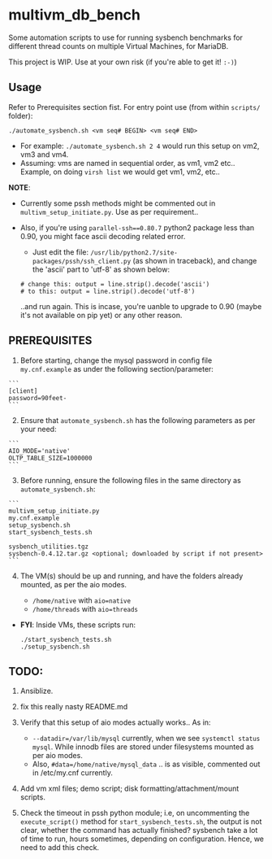 # multivm_db_bench

Some automation scripts to use for running sysbench benchmarks
for different thread counts on multiple Virtual Machines, for MariaDB.

This project is WIP. Use at your own risk
(if you're able to get it! `:-)`)

## Usage

Refer to Prerequisites section fist.
For entry point use (from within `scripts/` folder):

```
./automate_sysbench.sh <vm seq# BEGIN> <vm seq# END>
```

- For example: `./automate_sysbench.sh 2 4` would run this setup
  on vm2, vm3 and vm4.
- Assuming: vms are named in sequential order, as vm1, vm2 etc..
  Example, on doing `virsh list` we would get vm1, vm2, etc..

__NOTE__:
  - Currently some pssh methods might be commented out in
    `multivm_setup_initiate.py`. Use as per requirement..
  - Also, if you're using `parallel-ssh==0.80.7` python2 package less than 0.90,
    you might face ascii decoding related error.
      - Just edit the file: `/usr/lib/python2.7/site-packages/pssh/ssh_client.py`
      (as shown in traceback), and change the 'ascii' part to 'utf-8' as shown below:

      ```
      # change this: output = line.strip().decode('ascii')
      # to this: output = line.strip().decode('utf-8')
      ```

      ..and run again. This is incase, you're uanble to upgrade to 0.90
      (maybe it's not available on pip yet) or any other reason.

## PREREQUISITES

  1. Before starting, change the mysql password in config file `my.cnf.example`
  as under the following section/parameter:

    ```
    [client]
    password=90feet-
    ```

  2. Ensure that `automate_sysbench.sh` has the following parameters as per your need:

    ```
    AIO_MODE='native'
    OLTP_TABLE_SIZE=1000000
    ```

  3. Before running, ensure the following files in the same directory as `automate_sysbench.sh`:

    ```
    multivm_setup_initiate.py
    my.cnf.example
    setup_sysbench.sh
    start_sysbench_tests.sh

    sysbench_utilities.tgz
    sysbench-0.4.12.tar.gz <optional; downloaded by script if not present>
    ```

  4. The VM(s) should be up and running, and have the folders already mounted,
    as per the aio modes.

      - `/home/native` with `aio=native`
      - `/home/threads` with `aio=threads`

- __FYI__: Inside VMs, these scripts run:

  ```
  ./start_sysbench_tests.sh
  ./setup_sysbench.sh
  ```

## TODO:

  1. Ansiblize.

  2. fix this really nasty README.md

  3. Verify that this setup of aio modes actually works..
     As in:
     - `--datadir=/var/lib/mysql` currently, when we see
       `systemctl status mysql`. While innodb files are
       stored under filesystems mounted as per aio modes.
     - Also, `#data=/home/native/mysql_data` .. is as visible,
       commented out in /etc/my.cnf currently.

  4. Add vm xml files; demo script; disk formatting/attachment/mount
     scripts.

  5. Check the timeout in pssh python module; i.e, on uncommenting
     the `execute_script()` method for `start_sysbench_tests.sh`,
     the output is not clear, whether the command has actually finished?
     sysbench take a lot of time to run, hours sometimes, depending on
     configuration. Hence, we need to add this check.
